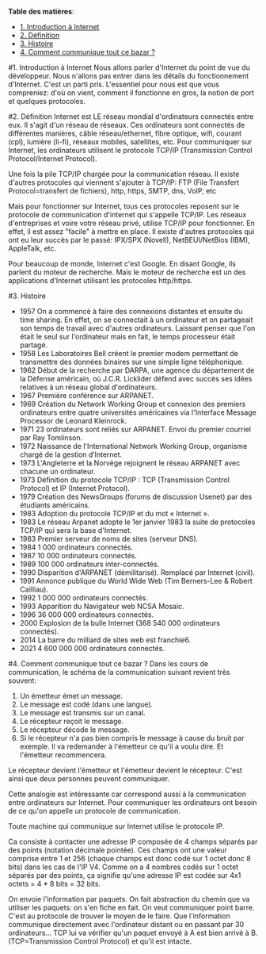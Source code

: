 
**Table des matières**:
<!-- @import "[TOC]" {cmd="toc" depthFrom=1 depthTo=6 orderedList=false} -->

<!-- code_chunk_output -->

- [1. Introduction à Internet](#1-introduction-à-internet)
- [2. Définition](#2-définition)
- [3. Histoire](#3-histoire)
- [4. Comment communique tout ce bazar ?](#4-comment-communique-tout-ce-bazar)

<!-- /code_chunk_output -->

#1. Introduction à Internet
Nous allons parler d'Internet du point de vue du développeur. Nous n'allons pas entrer dans les détails du fonctionnement d'Internet. C'est un parti pris. L'essentiel pour nous est que vous compreniez: d'où on vient, comment il fonctionne en gros, la notion de port et quelques protocoles.


#2. Définition
Internet est LE réseau mondial d'ordinateurs connectés entre eux. Il s'agit d'un réseau de réseaux. Ces ordinateurs sont connectés de différentes manières, câble réseau/ethernet, fibre optique, wifi, courant (cpl), lumière (li-fi), réseaux mobiles, satellites, etc. Pour communiquer sur Internet, les ordinateurs utilisent le protocole TCP/IP (Transmission Control Protocol/Internet Protocol). 

Une fois la pile TCP/IP chargée pour la communication réseau. Il existe d'autres protocoles qui viennent s'ajouter à TCP/IP: FTP (File Transfert Protocol=transfert de fichiers), http, https, SMTP, dns, VoIP, etc

Mais pour fonctionner sur Internet, tous ces protocoles reposent sur le protocole de communication d'internet qui s'appelle TCP/IP. Les réseaux d'entreprises et voire votre réseau privé, utilise TCP/IP pour fonctionner. En effet, il est assez "facile" à mettre en place. Il existe d'autres protocoles qui ont eu leur succès par le passé: IPX/SPX (Novell), NetBEUI/NetBios (IBM), AppleTalk, etc.

Pour beaucoup de monde, Internet c'est Google. En disant Google, ils parlent du moteur de recherche. Mais le moteur de recherche est un des applications d'Internet utilisant les protocoles http/https.

#3. Histoire

- 1957  On a commencé à faire des connexions distantes et ensuite du time sharing. En effet, on se connectait à un ordinateur et on partageait son temps de travail avec d'autres ordinateurs. Laissant penser que l'on était le seul sur l'ordinateur mais en fait, le temps processeur était partagé.
- 1958	Les Laboratoires Bell créent le premier modem permettant de transmettre des données binaires sur une simple ligne téléphonique.
- 1962	Début de la recherche par DARPA, une agence du département de la Défense américain, où J.C.R. Licklider défend avec succès ses idées relatives à un réseau global d'ordinateurs.
- 1967	Première conférence sur ARPANET.
- 1969	Création du Network Working Group et connexion des premiers ordinateurs entre quatre universités américaines via l'Interface Message Processor de Leonard Kleinrock.
- 1971	23 ordinateurs sont reliés sur ARPANET. Envoi du premier courriel par Ray Tomlinson.
- 1972	Naissance de l'International Network Working Group, organisme chargé de la gestion d’Internet.
- 1973	L'Angleterre et la Norvège rejoignent le réseau ARPANET avec chacune un ordinateur.
- 1973	Définition du protocole TCP/IP : TCP (Transmission Control Protocol) et IP (Internet Protocol).
- 1979	Création des NewsGroups (forums de discussion Usenet) par des étudiants américains.
- 1983	Adoption du protocole TCP/IP et du mot « Internet ».
- 1983  Le réseau Arpanet adopte le 1er janvier 1983 la suite de protocoles TCP/IP qui sera la base d'Internet. 
- 1983	Premier serveur de noms de sites (serveur DNS).
- 1984	1 000 ordinateurs connectés.
- 1987	10 000 ordinateurs connectés.
- 1989	100 000 ordinateurs inter-connectés.
- 1990	Disparition d'ARPANET (démilitarisé). Remplacé par Internet (civil).
- 1991	Annonce publique du World Wide Web (Tim Berners-Lee & Robert Cailliau).
- 1992	1 000 000 ordinateurs connectés.
- 1993	Apparition du Navigateur web NCSA Mosaic.
- 1996	36 000 000 ordinateurs connectés.
- 2000	Explosion de la bulle Internet (368 540 000 ordinateurs connectés).
- 2014	La barre du milliard de sites web est franchie6.
- 2021	4 600 000 000 ordinateurs connectés.


#4. Comment communique tout ce bazar ?
Dans les cours de communication, le schéma de la communication suivant revient très souvent:
1. Un émetteur émet un message.
2. Le message est codé (dans une langue).
2. Le message est transmis sur un canal.
3. Le récepteur reçoit le message.
4. Le récepteur décode le message.
5. Si le récepteur n'a pas bien compris le message à cause du bruit par exemple. Il va redemander à l'émetteur ce qu'il a voulu dire. Et l'émetteur recommencera.


Le récepteur devient l'émetteur et l'émetteur devient le récepteur. C'est ainsi que deux personnes peuvent communiquer.

Cette analogie est intéressante car correspond aussi à la communication entre ordinateurs sur Internet. Pour communiquer les ordinateurs ont besoin de ce qu'on appelle un protocole de communication.

Toute machine qui communique sur Internet utilise le protocole IP.

Ca consiste à contacter une adresse IP composée de 4 champs séparés par des points (notation décimale pointée). Ces champs ont une valeur comprise entre 1 et 256 (chaque champs est donc codé sur 1 octet donc 8 bits) dans les cas de l'IP V4. Comme on a 4 nombres codés sur 1 octet séparés par des points, ça signifie qu'une adresse IP est codée sur 4x1 octets = 4 * 8 bits = 32 bits.

On envoie l'information par paquets. On fait abstraction du chemin que va utiliser les paquets: on s'en fiche en fait. On veut communiquer point barre. C'est au protocole de trouver le moyen de le faire. Que l'information communique directement avec l'ordinateur distant ou en passant par 30 ordinateurs...
TCP lui va vérifier qu'un paquet envoyé à A est bien arrivé à B. (TCP=Transmission Control Protocol) et qu'il est intacte.


















<!--

====================================
Interview
========================================






Depuis 20 ans une techno végète un peu.


Le britannique Tim Berners-Lee et le belge Robert Cailliau.









 Imaginons que je sois un espion style 007. Et que j'ai besoin d'un mot de passe de session de l'ordinateur du super vilain. Je pourrais mettre entre le câble de son clavier et de la tour un petit boîtier qui détecterait la pression des touches. Une lumière infrarouge s'allumerait un certain nombre de fois en fonction de la . et que j'observe ma filature depuis l'appartement en face du mien. On pourrait imaginer un autre canal de communication serait initié entre ma caméra qui observera une lampe infrarouge qui s'activerait dès que l'on tape sur un clavier.





-->